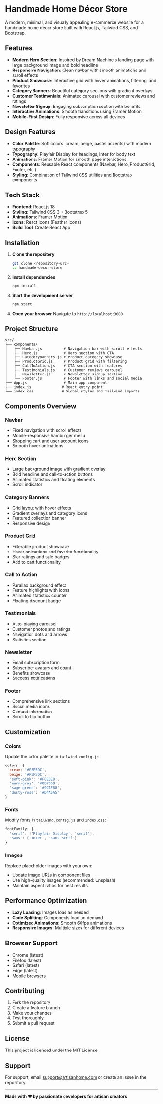 # Handmade Home Décor Store

A modern, minimal, and visually appealing e-commerce website for a handmade home décor store built with React.js, Tailwind CSS, and Bootstrap.

## Features

- **Modern Hero Section**: Inspired by Dream Machine's landing page with large background image and bold headline
- **Responsive Navigation**: Clean navbar with smooth animations and scroll effects
- **Product Showcase**: Interactive grid with hover animations, filtering, and favorites
- **Category Banners**: Beautiful category sections with gradient overlays
- **Customer Testimonials**: Animated carousel with customer reviews and ratings
- **Newsletter Signup**: Engaging subscription section with benefits
- **Interactive Animations**: Smooth transitions using Framer Motion
- **Mobile-First Design**: Fully responsive across all devices

## Design Features

- **Color Palette**: Soft colors (cream, beige, pastel accents) with modern typography
- **Typography**: Playfair Display for headings, Inter for body text
- **Animations**: Framer Motion for smooth page interactions
- **Components**: Reusable React components (Navbar, Hero, ProductGrid, Footer, etc.)
- **Styling**: Combination of Tailwind CSS utilities and Bootstrap components

## Tech Stack

- **Frontend**: React.js 18
- **Styling**: Tailwind CSS 3 + Bootstrap 5
- **Animations**: Framer Motion
- **Icons**: React Icons (Feather Icons)
- **Build Tool**: Create React App

## Installation

1. **Clone the repository**
   ```bash
   git clone <repository-url>
   cd handmade-decor-store
   ```

2. **Install dependencies**
   ```bash
   npm install
   ```

3. **Start the development server**
   ```bash
   npm start
   ```

4. **Open your browser**
   Navigate to `http://localhost:3000`

## Project Structure

```
src/
├── components/
│   ├── Navbar.js          # Navigation bar with scroll effects
│   ├── Hero.js            # Hero section with CTA
│   ├── CategoryBanners.js # Product category showcase
│   ├── ProductGrid.js     # Product grid with filtering
│   ├── CallToAction.js    # CTA section with features
│   ├── Testimonials.js    # Customer reviews carousel
│   ├── Newsletter.js      # Newsletter signup section
│   └── Footer.js          # Footer with links and social media
├── App.js                 # Main app component
├── index.js              # React entry point
└── index.css             # Global styles and Tailwind imports
```

## Components Overview

### Navbar
- Fixed navigation with scroll effects
- Mobile-responsive hamburger menu
- Shopping cart and user account icons
- Smooth hover animations

### Hero Section
- Large background image with gradient overlay
- Bold headline and call-to-action buttons
- Animated statistics and floating elements
- Scroll indicator

### Category Banners
- Grid layout with hover effects
- Gradient overlays and category icons
- Featured collection banner
- Responsive design

### Product Grid
- Filterable product showcase
- Hover animations and favorite functionality
- Star ratings and sale badges
- Add to cart functionality

### Call to Action
- Parallax background effect
- Feature highlights with icons
- Animated statistics counter
- Floating discount badge

### Testimonials
- Auto-playing carousel
- Customer photos and ratings
- Navigation dots and arrows
- Statistics section

### Newsletter
- Email subscription form
- Subscriber avatars and count
- Benefits showcase
- Success notifications

### Footer
- Comprehensive link sections
- Social media icons
- Contact information
- Scroll to top button

## Customization

### Colors
Update the color palette in `tailwind.config.js`:
```javascript
colors: {
  cream: '#F5F5DC',
  beige: '#F5F5DC',
  'soft-pink': '#F8E8E8',
  'warm-gray': '#8B7D6B',
  'sage-green': '#9CAF88',
  'dusty-rose': '#D4A5A5'
}
```

### Fonts
Modify fonts in `tailwind.config.js` and `index.css`:
```javascript
fontFamily: {
  'serif': ['Playfair Display', 'serif'],
  'sans': ['Inter', 'sans-serif']
}
```

### Images
Replace placeholder images with your own:
- Update image URLs in component files
- Use high-quality images (recommended: Unsplash)
- Maintain aspect ratios for best results

## Performance Optimization

- **Lazy Loading**: Images load as needed
- **Code Splitting**: Components load on demand
- **Optimized Animations**: Smooth 60fps animations
- **Responsive Images**: Multiple sizes for different devices

## Browser Support

- Chrome (latest)
- Firefox (latest)
- Safari (latest)
- Edge (latest)
- Mobile browsers

## Contributing

1. Fork the repository
2. Create a feature branch
3. Make your changes
4. Test thoroughly
5. Submit a pull request

## License

This project is licensed under the MIT License.

## Support

For support, email support@artisanhome.com or create an issue in the repository.

---

**Made with ❤️ by passionate developers for artisan creators**
